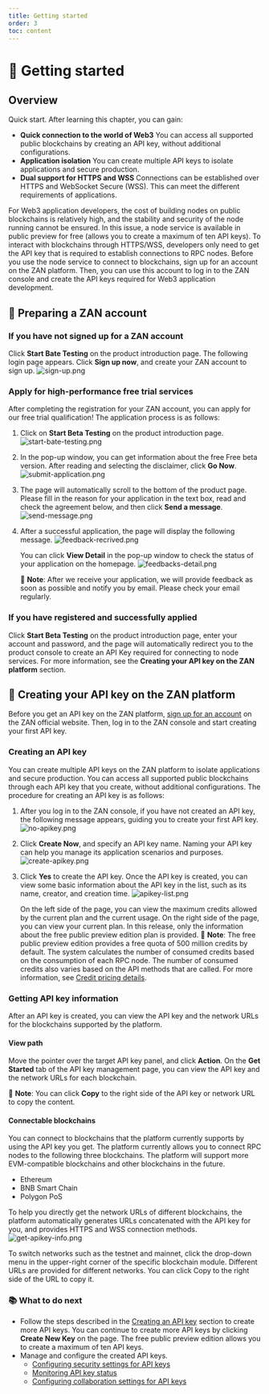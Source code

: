 ```yaml
---
title: Getting started
order: 3
toc: content
---
```


# 🚀 Getting started
## Overview
Quick start.
After learning this chapter, you can gain:
- **Quick connection to the world of Web3**
   You can access all supported public blockchains by creating an API key, without additional configurations. 
- **Application isolation**
   You can create multiple API keys to isolate applications and secure production. 
- **Dual support for HTTPS and WSS**
   Connections can be established over HTTPS and WebSocket Secure (WSS). This can meet the different requirements of applications. 

For Web3 application developers, the cost of building nodes on public blockchains is relatively high, and the stability and security of the node running cannot be ensured. In this issue, a node service is available in public preview for free (allows you to create a maximum of ten API keys). To interact with blockchains through HTTPS/WSS, developers only need to get the API key that is required to establish connections to RPC nodes.
Before you use the node service to connect to blockchains, sign up for an account on the ZAN platform. Then, you can use this account to log in to the ZAN console and create the API keys required for Web3 application development. 

## 🔏 Preparing a ZAN account

### If you have not signed up for a ZAN account
Click **Start Bate Testing** on the product introduction page. The following login page appears. Click **Sign up now**, and create your ZAN account to sign up.
![sign-up.png](./images/sign-up.png)

### Apply for high-performance free trial services
After completing the registration for your ZAN account, you can apply for our free trial qualification! The application process is as follows:
1. Click on **Start Beta Testing** on the product introduction page.
   ![start-bate-testing.png](./images/start-bate-testing.png)

2. In the pop-up window, you can get information about the free Free beta version. After reading and selecting the disclaimer, click **Go Now**.
   ![submit-application.png](./images/submit-application.png)

3. The page will automatically scroll to the bottom of the product page. Please fill in the reason for your application in the text box, read and check the agreement below, and then click **Send a message**.
   ![send-message.png](./images/send-message.png)

4. After a successful application, the page will display the following message.
   ![feedback-recrived.png](./images/feedback-recrived.png)

   You can click **View Detail** in the pop-up window to check the status of your application on the homepage.
   ![feedbacks-detail.png](./images/feedbacks-detail.png)
   
   <Alert type="info">
   📘 <b>Note</b>: After we receive your application, we will provide feedback as soon as possible and notify you by email. Please check your email regularly.
   </Alert>

### If you have registered and successfully applied
Click **Start Beta Testing** on the product introduction page, enter your account and password, and the page will automatically redirect you to the product console to create an API Key required for connecting to node services.
For more information, see the **Creating your API key on the ZAN platform** section. 

## 🔑 Creating your API key on the ZAN platform

Before you get an API key on the ZAN platform, [sign up for an account](#-preparing-a-zan-account) on the ZAN official website. Then, log in to the ZAN console and start creating your first API key. 

### Creating an API key

You can create multiple API keys on the ZAN platform to isolate applications and secure production. You can access all supported public blockchains through each API key that you create, without additional configurations. The procedure for creating an API key is as follows:

1. After you log in to the ZAN console, if you have not created an API key, the following message appears, guiding you to create your first API key.
   ![no-apikey.png](./images/no-apikey.png)

2. Click **Create Now**, and specify an API key name.
   Naming your API key can help you manage its application scenarios and purposes.
   ![create-apikey.png](./images/create-apikey.png)

3. Click **Yes** to create the API key.
   Once the API key is created, you can view some basic information about the API key in the list, such as its name, creator, and creation time.
   ![apikey-list.png](./images/apikey-list.png)

   On the left side of the page, you can view the maximum credits allowed by the current plan and the current usage. On the right side of the page, you can view your current plan. In this release, only the information about the free public preview edition plan is provided.
   <Alert type="info">
   📘 <b>Note</b>: The free public preview edition provides a free quota of 500 million credits by default. The system calculates the number of consumed credits based on the consumption of each RPC node. The number of consumed credits also varies based on the API methods that are called. For more information, see <span><a href="/guide/esource-pricing#credit-pricing-details">Credit pricing details</a></span>. 	
   </Alert>

### Getting API key information
After an API key is created, you can view the API key and the network URLs for the blockchains supported by the platform. 

#### View path
Move the pointer over the target API key panel, and click **Action**. On the **Get Started** tab of the API key management page, you can view the API key and the network URLs for each blockchain. 

<Alert type="info">
📘 <b>Note</b>: You can click <b>Copy</b> to the right side of the API key or network URL to copy the content. 
</Alert>

#### Connectable blockchains
You can connect to blockchains that the platform currently supports by using the API key you get. The platform currently allows you to connect RPC nodes to the following three blockchains. The platform will support more EVM-compatible blockchains and other blockchains in the future. 
- Ethereum
- BNB Smart Chain
- Polygon PoS

To help you directly get the network URLs of different blockchains, the platform automatically generates URLs concatenated with the API key for you, and provides HTTPS and WSS connection methods. 
![get-apikey-info.png](./images/get-apikey-info.png)

To switch networks such as the testnet and mainnet, click the drop-down menu in the upper-right corner of the specific blockchain module. Different URLs are provided for different networks. You can click Copy to the right side of the URL to copy it. 

### 📚 What to do next
- Follow the steps described in the [Creating an API key](#creating-an-api-key) section to create more API keys.
   You can continue to create more API keys by clicking **Create New Key** on the page. The free public preview edition allows you to create a maximum of ten API keys. 
- Manage and configure the created API keys. 
   - [Configuring security settings for API keys](/guide/configuring-security-settings-for-api-keys)
   - [Monitoring API key status](/guide/monitoring-api-key-status)
   - [Configuring collaboration settings for API keys](/guide/configuring-collaboration-settings-for-api-keys)



[def]: ./images/start-bate-testing.png